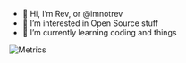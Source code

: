 - 👋 Hi, I’m Rev, or @imnotrev
- 👀 I’m interested in Open Source stuff
- 🌱 I’m currently learning coding and things

![Metrics]([https://metrics.lecoq.io/embed?user=imnotrev])
